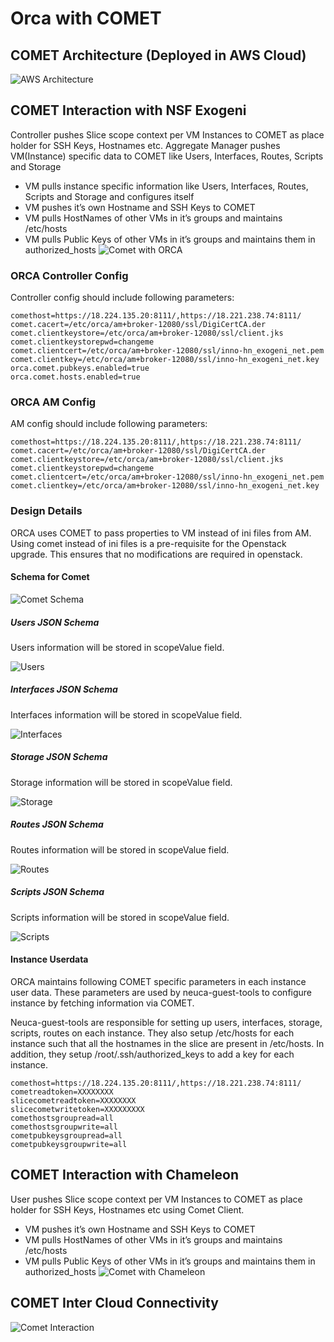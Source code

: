 # Orca with COMET

## COMET Architecture (Deployed in AWS Cloud)
![AWS Architecture](./images/cometaws.png)

## COMET Interaction with NSF Exogeni
Controller pushes Slice scope context per VM Instances to COMET as place holder for SSH Keys, Hostnames etc.
Aggregate Manager pushes VM(Instance) specific data to COMET like Users, Interfaces, Routes, Scripts and Storage
- VM pulls instance specific information like Users, Interfaces, Routes, Scripts and Storage and configures itself
- VM pushes it’s own Hostname and SSH Keys to COMET
- VM pulls HostNames of other VMs in it’s groups and maintains /etc/hosts 
- VM pulls Public Keys of other VMs in it’s groups and maintains them in authorized_hosts
![Comet with ORCA](./images/cometorca.png)

### ORCA Controller Config
Controller config should include following parameters:
```
comethost=https://18.224.135.20:8111/,https://18.221.238.74:8111/
comet.cacert=/etc/orca/am+broker-12080/ssl/DigiCertCA.der
comet.clientkeystore=/etc/orca/am+broker-12080/ssl/client.jks
comet.clientkeystorepwd=changeme
comet.clientcert=/etc/orca/am+broker-12080/ssl/inno-hn_exogeni_net.pem
comet.clientkey=/etc/orca/am+broker-12080/ssl/inno-hn_exogeni_net.key
orca.comet.pubkeys.enabled=true
orca.comet.hosts.enabled=true
```
### ORCA AM Config
AM config should include following parameters:
```
comethost=https://18.224.135.20:8111/,https://18.221.238.74:8111/
comet.cacert=/etc/orca/am+broker-12080/ssl/DigiCertCA.der
comet.clientkeystore=/etc/orca/am+broker-12080/ssl/client.jks
comet.clientkeystorepwd=changeme
comet.clientcert=/etc/orca/am+broker-12080/ssl/inno-hn_exogeni_net.pem
comet.clientkey=/etc/orca/am+broker-12080/ssl/inno-hn_exogeni_net.key
```

### Design Details
ORCA uses COMET to pass properties to VM instead of ini files from AM. Using comet instead of ini files is a pre-requisite for the Openstack upgrade. This ensures that no modifications are required in openstack.

#### Schema for Comet
![Comet Schema](./images/schema.png)

##### Users JSON Schema
Users information will be stored in scopeValue field.

![Users](./images/users.png)

##### Interfaces JSON Schema
Interfaces information will be stored in scopeValue field.

![Interfaces](./images/interfaces.png)

##### Storage JSON Schema
Storage information will be stored in scopeValue field.

![Storage](./images/storage.png)

##### Routes JSON Schema
Routes information will be stored in scopeValue field.

![Routes](./images/routes.png)

##### Scripts JSON Schema
Scripts information will be stored in scopeValue field.

![Scripts](./images/scripts.png)

#### Instance Userdata
ORCA maintains following COMET specific parameters in each instance user data. These parameters are used by neuca-guest-tools to configure instance by fetching information via COMET.

Neuca-guest-tools are responsible for setting up users, interfaces, storage, scripts, routes on each instance. They also setup /etc/hosts for each instance such that all the hostnames in the slice are present in /etc/hosts. In addition, they setup /root/.ssh/authorized_keys to add a key for each instance.

```
comethost=https://18.224.135.20:8111/,https://18.221.238.74:8111/
cometreadtoken=XXXXXXXX
slicecometreadtoken=XXXXXXXX
slicecometwritetoken=XXXXXXXXX
comethostsgroupread=all
comethostsgroupwrite=all
cometpubkeysgroupread=all
cometpubkeysgroupwrite=all
```

## COMET Interaction with Chameleon
User pushes Slice scope context per VM Instances to COMET as place holder for SSH Keys, Hostnames etc using Comet Client.
- VM pushes it’s own Hostname and SSH Keys to COMET
- VM pulls HostNames of other VMs in it’s groups and maintains /etc/hosts 
- VM pulls Public Keys of other VMs in it’s groups and maintains them in authorized_hosts
![Comet with Chameleon](./images/cometchameleon.png)

## COMET Inter Cloud Connectivity
![Comet Interaction](./images/cometinteraction.png)
